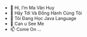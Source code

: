 - 👋 Hi, I’m Ma Văn Huy
- 👀 Hãy Tới Và Đồng Hành Cùng Tôi
- 🌱 Tôi Đang Học Java Language
- 💞️ Can u See Me
- 📫 Come On ...

<!---
PH37060/PH37060 is a ✨ special ✨ repository because its `README.md` (this file) appears on your GitHub profile.
You can click the Preview link to take a look at your changes.
--->
